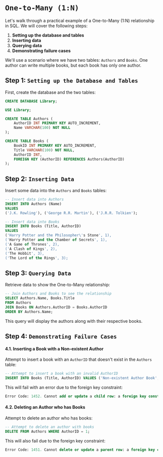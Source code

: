 # `One-to-Many (1:N)`

Let's walk through a practical example of a One-to-Many (1:N) relationship in SQL. We will cover the following steps:

1. **Setting up the database and tables**
2. **Inserting data**
3. **Querying data**
4. **Demonstrating failure cases**

We'll use a scenario where we have two tables: `Authors` and `Books`. One author can write multiple books, but each book has only one author.

## Step 1: `Setting up the Database and Tables`

First, create the database and the two tables:

```sql
CREATE DATABASE Library;

USE Library;

CREATE TABLE Authors (
    AuthorID INT PRIMARY KEY AUTO_INCREMENT,
    Name VARCHAR(100) NOT NULL
);

CREATE TABLE Books (
    BookID INT PRIMARY KEY AUTO_INCREMENT,
    Title VARCHAR(100) NOT NULL,
    AuthorID INT,
    FOREIGN KEY (AuthorID) REFERENCES Authors(AuthorID)
);
```

## Step 2: `Inserting Data`

Insert some data into the `Authors` and `Books` tables:

```sql
-- Insert data into Authors
INSERT INTO Authors (Name) 
VALUES
('J.K. Rowling'), ('George R.R. Martin'), ('J.R.R. Tolkien');

-- Insert data into Books
INSERT INTO Books (Title, AuthorID) 
VALUES 
('Harry Potter and the Philosopher\'s Stone', 1), 
('Harry Potter and the Chamber of Secrets', 1),
('A Game of Thrones', 2), 
('A Clash of Kings', 2),
('The Hobbit', 3), 
('The Lord of the Rings', 3);
```

## Step 3: `Querying Data`

Retrieve data to show the One-to-Many relationship:

```sql
-- Join Authors and Books to see the relationship
SELECT Authors.Name, Books.Title 
FROM Authors
JOIN Books ON Authors.AuthorID = Books.AuthorID
ORDER BY Authors.Name;
```

This query will display the authors along with their respective books.

## Step 4: `Demonstrating Failure Cases`

#### 4.1. Inserting a Book with a Non-existent Author

Attempt to insert a book with an `AuthorID` that doesn't exist in the `Authors` table:

```sql
-- Attempt to insert a book with an invalid AuthorID
INSERT INTO Books (Title, AuthorID) VALUES ('Non-existent Author Book', 99);
```

This will fail with an error due to the foreign key constraint:

```sql
Error Code: 1452. Cannot add or update a child row: a foreign key constraint fails (`Library`.`Books`, CONSTRAINT `Books_ibfk_1` FOREIGN KEY (`AuthorID`) REFERENCES `Authors` (`AuthorID`))
```

#### 4.2. Deleting an Author who has Books

Attempt to delete an author who has books:

```sql
-- Attempt to delete an author with books
DELETE FROM Authors WHERE AuthorID = 1;
```

This will also fail due to the foreign key constraint:

```sql
Error Code: 1451. Cannot delete or update a parent row: a foreign key constraint fails (`Library`.`Books`, CONSTRAINT `Books_ibfk_1` FOREIGN KEY (`AuthorID`) REFERENCES `Authors` (`AuthorID`))
```
